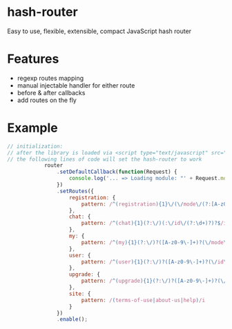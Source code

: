 hash-router
===========

Easy to use, flexible, extensible, compact JavaScript hash router


Features
========

 * regexp routes mapping
 * manual injectable handler for either route
 * before & after callbacks
 * add routes on the fly


Example
=======

```javascript
// initialization:
// after the library is loaded via <script type="text/javascript" src="./router.js"></script>
// the following lines of code will set the hash-router to work
            router
                .setDefaultCallback(function(Request) {
                    console.log('... => Loading module: "' + Request.module + '", page: "' + Request.page + '", params: ', Request.params);
                })
                .setRoutes({
                    registration: {
                        pattern: /^(registration){1}\/(\/mode\/(?:[A-z0-9\-]+)?)?$/i
                    },
                    chat: {
                        pattern: /^(chat){1}(?:\/)(:\/id\/(?:\d+)?)?$/i
                    },
                    my: {
                        pattern: /^(my){1}(?:\/)?([A-z0-9\-]+)?(\/mode\/(?:[A-z0-9\-]+)?)?(\/id-media\/(?:\d+)?)?(?:\/)?$/i
                    },
                    user: {
                        pattern: /^(user){1}(?:\/)?([A-z0-9\-]+)?(\/id\/(?:\d+)?)?(\/mode\/(?:[A-z0-9\-]+)?)?(\/id-media\/(?:\d+)?)?(?:\/)?$/i
                    },
                    upgrade: {
                        pattern: /^(upgrade){1}(?:\/)?([A-z0-9\-]+)?(\/id\/(?:\d+)?)?(\/code\/(?:[A-z0-9\-]+)?)?$/i
                    },
                    site: {
                        pattern: /(terms-of-use|about-us|help)/i
                    }
                })
                .enable();
```
